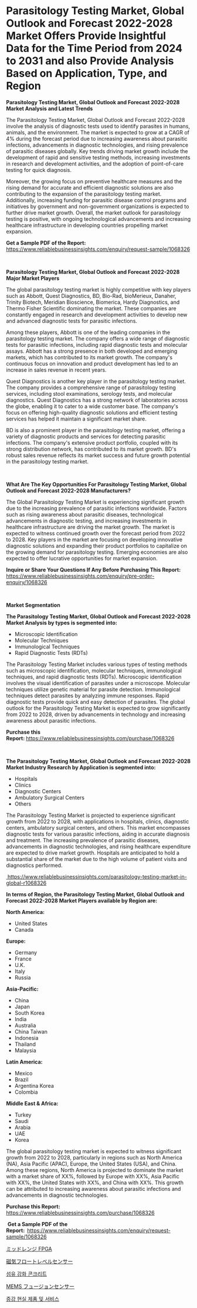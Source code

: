 <p><h1>Parasitology Testing Market, Global Outlook and Forecast 2022-2028 Market Offers Provide Insightful Data for the Time Period from 2024 to 2031 and also Provide Analysis Based on Application, Type, and Region</h1></p><p><strong>Parasitology Testing Market, Global Outlook and Forecast 2022-2028 Market Analysis and Latest Trends</strong></p>
<p><p>The Parasitology Testing Market, Global Outlook and Forecast 2022-2028 involve the analysis of diagnostic tests used to identify parasites in humans, animals, and the environment. The market is expected to grow at a CAGR of 4% during the forecast period due to increasing awareness about parasitic infections, advancements in diagnostic technologies, and rising prevalence of parasitic diseases globally. Key trends driving market growth include the development of rapid and sensitive testing methods, increasing investments in research and development activities, and the adoption of point-of-care testing for quick diagnosis.</p><p>Moreover, the growing focus on preventive healthcare measures and the rising demand for accurate and efficient diagnostic solutions are also contributing to the expansion of the parasitology testing market. Additionally, increasing funding for parasitic disease control programs and initiatives by government and non-government organizations is expected to further drive market growth. Overall, the market outlook for parasitology testing is positive, with ongoing technological advancements and increasing healthcare infrastructure in developing countries propelling market expansion.</p></p>
<p><strong>Get a Sample PDF of the Report:&nbsp;</strong> <a href="https://www.reliablebusinessinsights.com/enquiry/request-sample/1068326">https://www.reliablebusinessinsights.com/enquiry/request-sample/1068326</a></p>
<p>&nbsp;</p>
<p><strong>Parasitology Testing Market, Global Outlook and Forecast 2022-2028 Major Market Players</strong></p>
<p><p>The global parasitology testing market is highly competitive with key players such as Abbott, Quest Diagnostics, BD, Bio-Rad, bioMerieux, Danaher, Trinity Biotech, Meridian Bioscience, Biomerica, Hardy Diagnostics, and Thermo Fisher Scientific dominating the market. These companies are constantly engaged in research and development activities to develop new and advanced diagnostic tests for parasitic infections.</p><p>Among these players, Abbott is one of the leading companies in the parasitology testing market. The company offers a wide range of diagnostic tests for parasitic infections, including rapid diagnostic tests and molecular assays. Abbott has a strong presence in both developed and emerging markets, which has contributed to its market growth. The company's continuous focus on innovation and product development has led to an increase in sales revenue in recent years.</p><p>Quest Diagnostics is another key player in the parasitology testing market. The company provides a comprehensive range of parasitology testing services, including stool examinations, serology tests, and molecular diagnostics. Quest Diagnostics has a strong network of laboratories across the globe, enabling it to cater to a wide customer base. The company's focus on offering high-quality diagnostic solutions and efficient testing services has helped it maintain a significant market share.</p><p>BD is also a prominent player in the parasitology testing market, offering a variety of diagnostic products and services for detecting parasitic infections. The company's extensive product portfolio, coupled with its strong distribution network, has contributed to its market growth. BD's robust sales revenue reflects its market success and future growth potential in the parasitology testing market.</p></p>
<p>&nbsp;</p>
<p><strong>What Are The Key Opportunities For Parasitology Testing Market, Global Outlook and Forecast 2022-2028 Manufacturers?</strong></p>
<p><p>The Global Parasitology Testing Market is experiencing significant growth due to the increasing prevalence of parasitic infections worldwide. Factors such as rising awareness about parasitic diseases, technological advancements in diagnostic testing, and increasing investments in healthcare infrastructure are driving the market growth. The market is expected to witness continued growth over the forecast period from 2022 to 2028. Key players in the market are focusing on developing innovative diagnostic solutions and expanding their product portfolios to capitalize on the growing demand for parasitology testing. Emerging economies are also expected to offer lucrative opportunities for market expansion.</p></p>
<p><strong>Inquire or Share Your Questions If Any Before Purchasing This Report:</strong> <a href="https://www.reliablebusinessinsights.com/enquiry/pre-order-enquiry/1068326">https://www.reliablebusinessinsights.com/enquiry/pre-order-enquiry/1068326</a></p>
<p>&nbsp;</p>
<p><strong>Market Segmentation</strong></p>
<p><strong>The Parasitology Testing Market, Global Outlook and Forecast 2022-2028 Market Analysis by types is segmented into:</strong></p>
<p><ul><li>Microscopic Identification</li><li>Molecular Techniques</li><li>Immunological Techniques</li><li>Rapid Diagnostic Tests (RDTs)</li></ul></p>
<p><p>The Parasitology Testing Market includes various types of testing methods such as microscopic identification, molecular techniques, immunological techniques, and rapid diagnostic tests (RDTs). Microscopic identification involves the visual identification of parasites under a microscope. Molecular techniques utilize genetic material for parasite detection. Immunological techniques detect parasites by analyzing immune responses. Rapid diagnostic tests provide quick and easy detection of parasites. The global outlook for the Parasitology Testing Market is expected to grow significantly from 2022 to 2028, driven by advancements in technology and increasing awareness about parasitic infections.</p></p>
<p><strong>Purchase this Report:&nbsp;</strong><a href="https://www.reliablebusinessinsights.com/purchase/1068326">https://www.reliablebusinessinsights.com/purchase/1068326</a></p>
<p>&nbsp;</p>
<p><strong>The Parasitology Testing Market, Global Outlook and Forecast 2022-2028 Market Industry Research by Application is segmented into:</strong></p>
<p><ul><li>Hospitals</li><li>Clinics</li><li>Diagnostic Centers</li><li>Ambulatory Surgical Centers</li><li>Others</li></ul></p>
<p><p>The Parasitology Testing Market is projected to experience significant growth from 2022 to 2028, with applications in hospitals, clinics, diagnostic centers, ambulatory surgical centers, and others. This market encompasses diagnostic tests for various parasitic infections, aiding in accurate diagnosis and treatment. The increasing prevalence of parasitic diseases, advancements in diagnostic technologies, and rising healthcare expenditure are expected to drive market growth. Hospitals are anticipated to hold a substantial share of the market due to the high volume of patient visits and diagnostics performed.</p></p>
<p><a href="https://www.reliablebusinessinsights.com/parasitology-testing-market-in-global-r1068326">&nbsp;https://www.reliablebusinessinsights.com/parasitology-testing-market-in-global-r1068326</a></p>
<p><strong>In terms of Region, the Parasitology Testing Market, Global Outlook and Forecast 2022-2028 Market Players available by Region are:</strong></p>
<p>
    <p> <strong> North America: </strong>
        <ul>
            <li>United States</li>
            <li>Canada</li>
        </ul>
        </p> 
    <p> <strong> Europe: </strong>
        <ul>
            <li>Germany</li>
            <li>France</li>
            <li>U.K.</li>
            <li>Italy</li>
            <li>Russia</li>
        </ul>
        </p> 
    <p> <strong> Asia-Pacific: </strong>
        <ul>
            <li>China</li>
            <li>Japan</li>
            <li>South Korea</li>
            <li>India</li>
            <li>Australia</li>
            <li>China Taiwan</li>
            <li>Indonesia</li>
            <li>Thailand</li>
            <li>Malaysia</li>
        </ul>
        </p> 
    <p> <strong> Latin America: </strong>
        <ul>
            <li>Mexico</li>
            <li>Brazil</li>
            <li>Argentina Korea</li>
            <li>Colombia</li>
        </ul>
        </p> 
    <p> <strong> Middle East & Africa: </strong>
        <ul>
            <li>Turkey</li>
            <li>Saudi</li>
            <li>Arabia</li>
            <li>UAE</li>
            <li>Korea</li>
        </ul>
    </p>
    </p>
<p><p>The global parasitology testing market is expected to witness significant growth from 2022 to 2028, particularly in regions such as North America (NA), Asia Pacific (APAC), Europe, the United States (USA), and China. Among these regions, North America is projected to dominate the market with a market share of XX%, followed by Europe with XX%, Asia Pacific with XX%, the United States with XX%, and China with XX%. This growth can be attributed to increasing awareness about parasitic infections and advancements in diagnostic technologies.</p></p>
<p><strong>Purchase this Report: </strong><a href="https://www.reliablebusinessinsights.com/purchase/1068326">https://www.reliablebusinessinsights.com/purchase/1068326</a></p>
<p>&nbsp;<strong>Get a Sample PDF of the Report:&nbsp;&nbsp;</strong><a href="https://www.reliablebusinessinsights.com/enquiry/request-sample/1068326">https://www.reliablebusinessinsights.com/enquiry/request-sample/1068326</a></p>
<p><strong></strong></p>
<p><p><a href="https://github.com/TysonKub/Market-Research-Report-List-1/blob/main/607531585223.md">ミッドレンジ FPGA</a></p><p><a href="https://medium.com/@elishelacruz56456/%E6%AC%A1%E3%81%AE%E6%96%87%E3%82%92%E6%97%A5%E6%9C%AC%E8%AA%9E%E3%81%AB%E7%BF%BB%E8%A8%B3%E3%81%99%E3%82%8B%E3%81%A8-%E7%A3%81%E6%80%A7%E3%83%95%E3%83%AD%E3%83%BC%E3%83%88%E6%B6%B2%E4%BD%8D%E3%82%BB%E3%83%B3%E3%82%B5%E3%83%BC%E3%81%AE%E5%B8%82%E5%A0%B4%E5%8B%95%E5%90%91%E3%81%A8%E5%B8%82%E5%A0%B4%E5%88%86%E6%9E%90%E3%81%8C2024%E5%B9%B4%E3%81%8B%E3%82%892031%E5%B9%B4%E3%81%AE%E9%96%93%E3%81%AB%E4%BA%88%E6%B8%AC%E3%81%95%E3%82%8C%E3%81%A6%E3%81%84%E3%81%BE%E3%81%99-34b24130b059">磁気フロートレベルセンサー</a></p><p><a href="https://github.com/EthaWolf/Market-Research-Report-List-1/blob/main/182048578910.md">섬유 강화 콘크리트</a></p><p><a href="https://github.com/RaeJenkins1952/Market-Research-Report-List-1/blob/main/315647285222.md">MEMS フュージョンセンサー</a></p><p><a href="https://medium.com/@fredajerde/%EC%A6%9D%EA%B0%95%ED%98%84%EC%8B%A4-%EC%A0%9C%ED%92%88-%EB%B0%8F-%EC%84%9C%EB%B9%84%EC%8A%A4-%EC%8B%9C%EC%9E%A5-%EA%B7%9C%EB%AA%A8-%EC%8B%9C%EC%9E%A5-%EC%A0%84%EB%A7%9D-%EB%B0%8F-%EC%8B%9C%EC%9E%A5-%EC%98%88%EC%B8%A1-2024%EB%85%84%EB%B6%80%ED%84%B0-2031%EB%85%84%EA%B9%8C%EC%A7%80-4c05a29f8659">증강 현실 제품 및 서비스</a></p></p>
